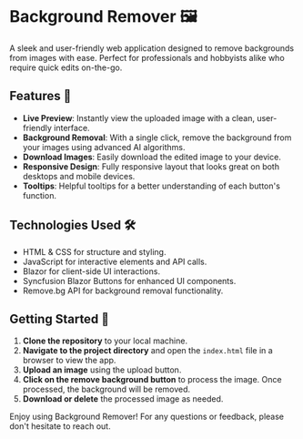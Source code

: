 # Background Remover 🖼️

A sleek and user-friendly web application designed to remove backgrounds from images with ease. Perfect for professionals and hobbyists alike who require quick edits on-the-go.

## Features 🚀

- **Live Preview**: Instantly view the uploaded image with a clean, user-friendly interface.
- **Background Removal**: With a single click, remove the background from your images using advanced AI algorithms.
- **Download Images**: Easily download the edited image to your device.
- **Responsive Design**: Fully responsive layout that looks great on both desktops and mobile devices.
- **Tooltips**: Helpful tooltips for a better understanding of each button's function.

## Technologies Used 🛠️

- HTML & CSS for structure and styling.
- JavaScript for interactive elements and API calls.
- Blazor for client-side UI interactions.
- Syncfusion Blazor Buttons for enhanced UI components.
- Remove.bg API for background removal functionality.

## Getting Started 🌟

1. **Clone the repository** to your local machine.
2. **Navigate to the project directory** and open the `index.html` file in a browser to view the app.
3. **Upload an image** using the upload button.
4. **Click on the remove background button** to process the image. Once processed, the background will be removed.
5. **Download or delete** the processed image as needed.

Enjoy using Background Remover! For any questions or feedback, please don't hesitate to reach out.
